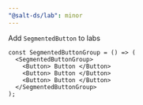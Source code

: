 ```yaml
---
"@salt-ds/lab": minor
---
```


Add `SegmentedButton` to labs

```tsx
const SegmentedButtonGroup = () => (
  <SegmentedButtonGroup>
    <Button> Button </Button>
    <Button> Button </Button>
    <Button> Button </Button>
  </SegmentedButtonGroup>
);
```
